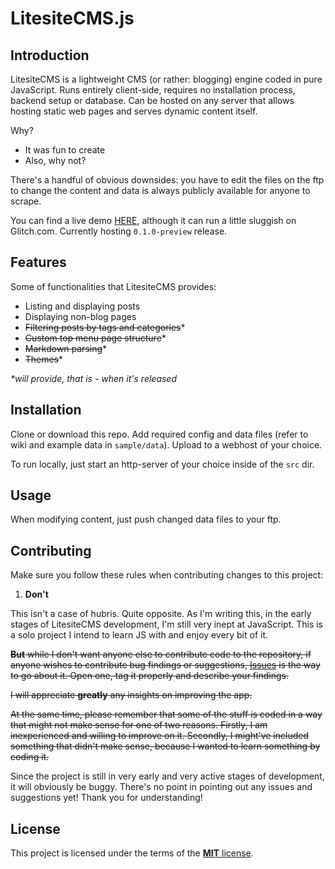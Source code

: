 # LitesiteCMS.js

## Introduction
LitesiteCMS is a lightweight CMS (or rather: blogging) engine coded in pure JavaScript. Runs entirely client-side, requires no installation process, backend setup or database. Can be hosted on any server that allows hosting static web pages and serves dynamic content itself.

Why?
* It was fun to create
* Also, why not?

There's a handful of obvious downsides: you have to edit the files on the ftp to change the content and data is always publicly available for anyone to scrape.

You can find a live demo [HERE](https://tk-litesitejs-demo.glitch.me/#/blog/sample-post), although it can run a little sluggish on Glitch.com. Currently hosting `0.1.0-preview` release.

## Features

Some of functionalities that LitesiteCMS provides:
* Listing and displaying posts
* Displaying non-blog pages
* ~~Filtering posts by tags and categories~~*
* ~~Custom top menu page structure~~*
* ~~Markdown parsing~~*
* ~~Themes~~*

*\*will provide, that is - when it's released*

## Installation
Clone or download this repo. Add required config and data files (refer to wiki and example data in `sample/data`). Upload to a webhost of your choice.

To run locally, just start an http-server of your choice inside of the `src` dir.

## Usage
When modifying content, just push changed data files to your ftp.

## Contributing

Make sure you follow these rules when contributing changes to this project:

1. **Don't**

This isn't a case of hubris. Quite opposite. As I'm writing this, in the early stages of LitesiteCMS development, I'm still very inept at JavaScript. This is a solo project I intend to learn JS with and enjoy every bit of it.

~~**But** while I don't want anyone else to contribute code to the repository, if anyone wishes to contribute bug findings or suggestions, [Issues](https://github.com/turowski-k/litesitejs/issues) is the way to go about it. Open one, tag it properly and describe your findings.~~

~~I will appreciate **greatly** any insights on improving the app.~~

~~At the same time, please remember that some of the stuff is coded in a way that might not make sense for one of two reasons. Firstly, I am inexperienced and willing to improve on it. Secondly, I might've included something that didn't make sense, because I wanted to learn something by coding it.~~

Since the project is still in very early and very active stages of development, it will obviously be buggy. There's no point in pointing out any issues and suggestions yet! Thank you for understanding!

## License
This project is licensed under the terms of the [**MIT** license](https://github.com/turowski-k/LitesiteCMS.js/blob/dev/LICENSE).
